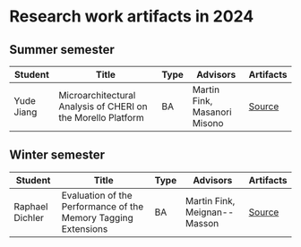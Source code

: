 # Research work artifacts in 2024

## Summer semester

| Student                           | Title                                                                                     | Type | Advisors                                 | Artifacts                                                     |
| --------------------------------- | ----------------------------------------------------------------------------------------- | ---- | ---------------------------------------- | ------------------------------------------------------------- |
| Yude Jiang               | Microarchitectural Analysis of CHERI on the Morello Platform | BA   | Martin Fink, Masanori Misono                             |   [Source](/archive/2024/winter/bsc_jiang_microarchitectural_analysis_of_cheri_on_the_morello_platform)                             |

## Winter semester

| Student                           | Title                                                                                     | Type | Advisors                                 | Artifacts                                                     |
| --------------------------------- | ----------------------------------------------------------------------------------------- | ---- | ---------------------------------------- | ------------------------------------------------------------- |
| Raphael Dichler               | Evaluation of the Performance of the Memory Tagging Extensions | BA   | Martin Fink, Meignan--Masson                             |   [Source](/archive/2024/winter/bsc_dichler)                             |
